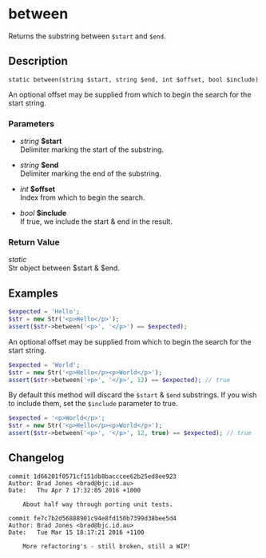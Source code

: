 # between
Returns the substring between `$start` and `$end`.

## Description
`static between(string $start, string $end, int $offset, bool $include)`

An optional offset may be supplied from which
to begin the search for the start string.

### Parameters
* _string_ __$start__  
Delimiter marking the start of the substring.

* _string_ __$end__  
Delimiter marking the end of the substring.

* _int_ __$offset__  
Index from which to begin the search.

* _bool_ __$include__  
If true, we include the start & end in the result.


### Return Value
_static_  
Str object between $start & $end.

## Examples
```php
$expected = 'Hello';
$str = new Str('<p>Hello</p>');
assert($str->between('<p>', '</p>') == $expected);
```

An optional offset may be supplied from which to begin the search for the start string.

```php
$expected = 'World';
$str = new Str('<p>Hello</p><p>World</p>');
assert($str->between('<p>', '</p>', 12) == $expected); // true
```

By default this method will discard the `$start` & `$end` substrings.
If you wish to include them, set the `$include` parameter to true.

```php
$expected = '<p>World</p>';
$str = new Str('<p>Hello</p><p>World</p>');
assert($str->between('<p>', '</p>', 12, true) == $expected); // true
```

## Changelog
```
commit 1d66201f0571cf151db8bacccee62b25ed8ee923
Author: Brad Jones <brad@bjc.id.au>
Date:   Thu Apr 7 17:32:05 2016 +1000

    About half way through porting unit tests.

commit fe7c7b2d56888901c94e8fd150b7399d38bee5d4
Author: Brad Jones <brad@bjc.id.au>
Date:   Tue Mar 15 18:17:21 2016 +1100

    More refactoring's - still broken, still a WIP!
```